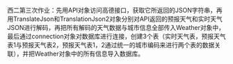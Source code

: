 西二第三次作业：先用API对象访问高德接口，获取它所返回的JSON字符串，再用TranslateJson和TranslationJson2对象分别对API返回的预报天气和实时天气JSON进行解码，再把所有解码的天气数据与城市信息全部传入Weather对象中，最后通过connection对象对数据库进行连接，创建3个表（实时天气表，预报天气表1与预报天气表2，预报天气表1，2通过统一的城市编码来进行两个表的数据关联），并把Weather对象中的所有信息导入数据库。
